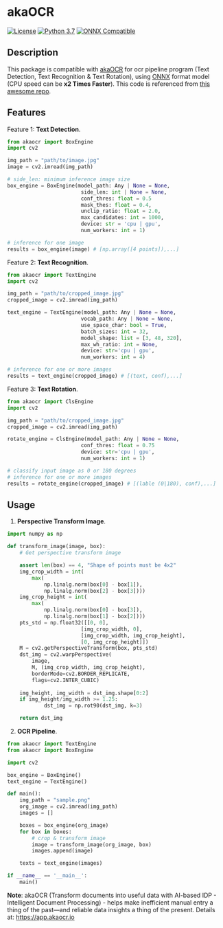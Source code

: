 # akaOCR

[![License](https://img.shields.io/badge/License-Apache%202.0-blue.svg)](LICENSE)
[![Python 3.7](https://img.shields.io/badge/python-3.7+-aff.svg)](https://www.python.org/downloads/release/python-370/)
[![ONNX Compatible](https://img.shields.io/badge/ONNX-Compatible-brightgreen)](https://onnx.ai/)

## Description

This package is compatible with [akaOCR](https://app.akaocr.io/) for ocr pipeline program (Text Detection, Text Recognition & Text Rotation), using [ONNX](https://onnx.ai/) format model (CPU speed can be **x2 Times Faster**). This code is referenced from [this awesome repo](https://github.com/PaddlePaddle/PaddleOCR).

## Features

Feature 1: **Text Detection**.

```python
from akaocr import BoxEngine
import cv2

img_path = "path/to/image.jpg"
image = cv2.imread(img_path)

# side_len: minimum inference image size
box_engine = BoxEngine(model_path: Any | None = None,
                        side_len: int | None = None,
                        conf_thres: float = 0.5
                        mask_thes: float = 0.4,
                        unclip_ratio: float = 2.0,
                        max_candidates: int = 1000,
                        device: str = 'cpu | gpu',
                        num_workers: int = 1)

# inference for one image
results = box_engine(image) # [np.array([4 points]),...]
```

Feature 2: **Text Recognition**.

```python
from akaocr import TextEngine
import cv2

img_path = "path/to/cropped_image.jpg"
cropped_image = cv2.imread(img_path)

text_engine = TextEngine(model_path: Any | None = None,
                        vocab_path: Any | None = None,
                        use_space_char: bool = True,
                        batch_sizes: int = 32,
                        model_shape: list = [3, 48, 320],
                        max_wh_ratio: int = None,
                        device: str='cpu | gpu',
                        num_workers: int = 4)

# inference for one or more images
results = text_engine(cropped_image) # [(text, conf),...]
```

Feature 3: **Text Rotation**.

```python
from akaocr import ClsEngine
import cv2

img_path = "path/to/cropped_image.jpg"
cropped_image = cv2.imread(img_path)

rotate_engine = ClsEngine(model_path: Any | None = None,
                        conf_thres: float = 0.75
                        device: str='cpu | gpu',
                        num_workers: int = 1)

# classify input image as 0 or 180 degrees
# inference for one or more images
results = rotate_engine(cropped_image) # [(lable (0|180), conf),...]
```

## Usage

1. **Perspective Transform Image**.

```python
import numpy as np

def transform_image(image, box):
    # Get perspective transform image

    assert len(box) == 4, "Shape of points must be 4x2"
    img_crop_width = int(
        max(
            np.linalg.norm(box[0] - box[1]),
            np.linalg.norm(box[2] - box[3])))
    img_crop_height = int(
        max(
            np.linalg.norm(box[0] - box[3]),
            np.linalg.norm(box[1] - box[2])))
    pts_std = np.float32([[0, 0], 
                        [img_crop_width, 0],
                        [img_crop_width, img_crop_height],
                        [0, img_crop_height]])
    M = cv2.getPerspectiveTransform(box, pts_std)
    dst_img = cv2.warpPerspective(
        image,
        M, (img_crop_width, img_crop_height),
        borderMode=cv2.BORDER_REPLICATE,
        flags=cv2.INTER_CUBIC)
    
    img_height, img_width = dst_img.shape[0:2]
    if img_height/img_width >= 1.25:
            dst_img = np.rot90(dst_img, k=3)

    return dst_img
```

2. **OCR Pipeline**.

```python
from akaocr import TextEngine
from akaocr import BoxEngine

import cv2

box_engine = BoxEngine()
text_engine = TextEngine()

def main():
    img_path = "sample.png"
    org_image = cv2.imread(img_path)
    images = []

    boxes = box_engine(org_image)
    for box in boxes:
        # crop & transform image
        image = transform_image(org_image, box)
        images.append(image)

    texts = text_engine(images)

if __name__ == '__main__':
    main()
```

**Note**: akaOCR (Transform documents into useful data with AI-based IDP - Intelligent Document Processing) - helps make inefficient manual entry a thing of the past—and reliable data insights a thing of the present. Details at: https://app.akaocr.io